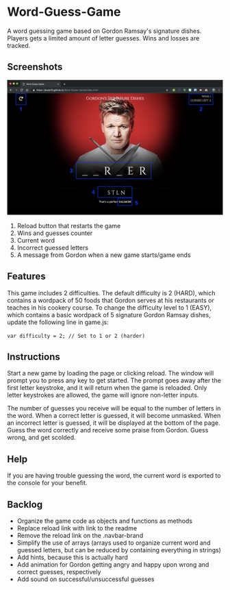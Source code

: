 # Word-Guess-Game
A word guessing game based on Gordon Ramsay's signature dishes. Players gets a limited amount of letter guesses. Wins and losses are tracked. 

## Screenshots
![screenshot](assets/images/screenshot_readme.png)

1. Reload button that restarts the game
2. Wins and guesses counter
3. Current word
4. Incorrect guessed letters
5. A message from Gordon when a new game starts/game ends

## Features
This game includes 2 difficulties. The default difficulty is 2 (HARD), which contains a wordpack of 50 foods that Gordon serves at his restaurants or teaches in his cookery course. To change the difficulty level to 1 (EASY), which contains a basic wordpack of 5 signature Gordon Ramsay dishes, update the following line in game.js:

```var difficulty = 2; // Set to 1 or 2 (harder)```

## Instructions
Start a new game by loading the page or clicking reload. The window will prompt you to press any key to get started. The prompt goes away after the first letter keystroke, and it will return when the game is reloaded. Only letter keystrokes are allowed, the game will ignore non-letter inputs. 

The number of guesses you receive will be equal to the number of letters in the word. When a correct letter is guessed, it will become unmasked. When an incorrect letter is guessed, it will be displayed at the bottom of the page. Guess the word correctly and receive some praise from Gordon. Guess wrong, and get scolded.

## Help
If you are having trouble guessing the word, the current word is exported to the console for your benefit.

## Backlog
* Organize the game code as objects and functions as methods
* Replace reload link with link to the readme
* Remove the reload link on the .navbar-brand
* Simplify the use of arrays (arrays used to organize current word and guessed letters, but can be reduced by containing everything in strings)
* Add hints, because this is actually hard
* Add animation for Gordon getting angry and happy upon wrong and correct guesses, respectively
* Add sound on successful/unsuccessful guesses

